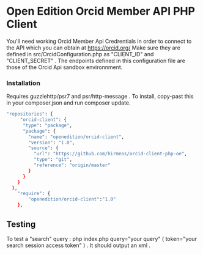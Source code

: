 # Open Edition Orcid Member API PHP Client

You'll need working Orcid Member Api Credrentials in order to connect to the API which you can obtain at https://orcid.org/
Make sure they are defined in src/OrcidConfiguration.php as "CLIENT_ID" and "CLIENT_SECRET" .
The endpoints defined in this configuration file are those of the Orcid Api sandbox environnment.

### Installation

Requires guzzlehttp/psr7 and psr/http-message . To install, copy-past this in your composer.json and run composer update.
```sh
"repositories": {
     "orcid-client": { 
      "type": "package",
      "package": {
        "name": "openedition/orcid-client",  
        "version": "1.0",
        "source": {
          "url": "https://github.com/hirmeos/orcid-client-php-oe", 
          "type": "git", 
          "reference": "origin/master"
        }
      }
    }
  },
    "require": {
        "openedition/orcid-client":"1.0"
    },
```
## Testing
To test a "search"  query : php index.php query="your query" ( token="your search session access token" ) . It should output an xml .